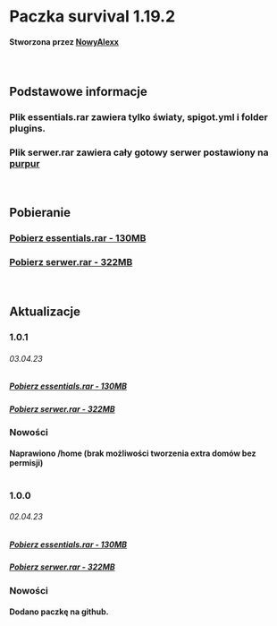 <h1>Paczka survival 1.19.2</h1>
<h4>Stworzona przez <a href="https://github.com/NowyAlexx">NowyAlexx</a></h2>
<p>‎‎‎‎‎‎‎‎ㅤ</p>
<h2>Podstawowe informacje</h2>
<h3>Plik essentials.rar zawiera tylko światy, spigot.yml i folder plugins.</h3>
<h3>Plik serwer.rar zawiera cały gotowy serwer postawiony na <a href="https://purpurmc.org">purpur</a></h3>
<p>‎‎‎‎‎‎‎‎ㅤ</p>
<h2>Pobieranie</h2>
<h3><a href="https://download1493.mediafire.com/02uso5659hsgKvJLrYxM3lU-myaFePGTOR1uHuo_Mf9tDa4dTC_83xHOX7jNiOepwOve5Ev0JJ4GrnF_92IcSCSsZg/rkq82sy89uh2f95/survival-1.19.2-essentials-1.0.1.rar">Pobierz essentials.rar - 130MB</a></h3>
<h3><a href="https://download849.mediafire.com/gncxww8xxyqgo1ubYeZ3cC2egSpT19dfSnEfHb-tUFyGFgZ0ZQ7PB81UqdpQ64EiDK_jtPjW1Q9IS-ToqZaAJM-CVQ/v0h02piw4aowspt/survival-1.19.2-serwer-1.0.1.rar">Pobierz serwer.rar - 322MB</a></h3>
<p>‎‎‎‎‎‎‎‎ㅤ</p>
<h2>Aktualizacje</h2>
<h3>1.0.1</h3>
<h6>03.04.23</h2>
<h5><a href="https://download1493.mediafire.com/02uso5659hsgKvJLrYxM3lU-myaFePGTOR1uHuo_Mf9tDa4dTC_83xHOX7jNiOepwOve5Ev0JJ4GrnF_92IcSCSsZg/rkq82sy89uh2f95/survival-1.19.2-essentials-1.0.1.rar">Pobierz essentials.rar - 130MB</a></h5>
<h5><a href="https://download849.mediafire.com/gncxww8xxyqgo1ubYeZ3cC2egSpT19dfSnEfHb-tUFyGFgZ0ZQ7PB81UqdpQ64EiDK_jtPjW1Q9IS-ToqZaAJM-CVQ/v0h02piw4aowspt/survival-1.19.2-serwer-1.0.1.rar">Pobierz serwer.rar - 322MB</a></h5>
<h3>Nowości</h3>
<h4>Naprawiono /home (brak możliwości tworzenia extra domów bez permisji)</h4>
<h1></h1>
<h3>1.0.0</h3>
<h6>02.04.23</h2>
<h5><a href="https://download1586.mediafire.com/njufgzw3ijdgPsfRXWNdDL8--5aLSKVuMswnFG0Xtz8CiUkNPzaw8gT00XeQKOGdQ6XAx2vueaH-JXR0u-8JB5Tn8A/151274ckqk8mdvd/survival-1.19.2-essentials-1.0.0.rar">Pobierz essentials.rar - 130MB</a></h5>
<h5><a href="https://download1588.mediafire.com/7yjtvr9gyuvg-PYu8mzGXvwP30lCSungLSPgs3793SVW97gWN057vxVIHIB9RvHofe5rsylBjf6Wuey4rC5FjHDWiQ/wuv19kcmly0sq8c/survival-1.19.2-serwer-1.0.0.rar">Pobierz serwer.rar - 322MB</a></h5>
<h3>Nowości</h3>
<h4>Dodano paczkę na github.</h4>
<h1></h1>

